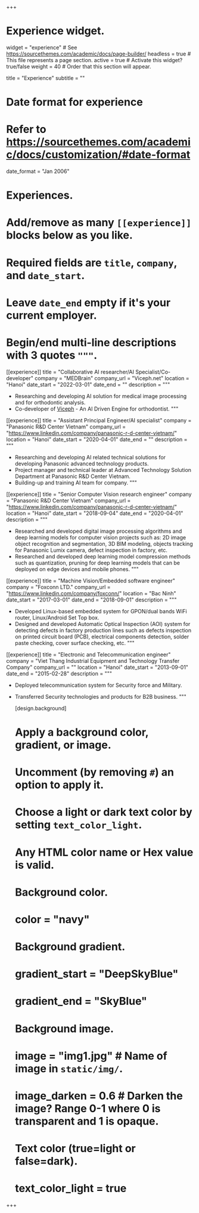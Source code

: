 +++
# Experience widget.
widget = "experience"  # See https://sourcethemes.com/academic/docs/page-builder/
headless = true  # This file represents a page section.
active = true  # Activate this widget? true/false
weight = 40  # Order that this section will appear.

title = "Experience"
subtitle = ""

# Date format for experience
#   Refer to https://sourcethemes.com/academic/docs/customization/#date-format
date_format = "Jan 2006"

# Experiences.
#   Add/remove as many `[[experience]]` blocks below as you like.
#   Required fields are `title`, `company`, and `date_start`.
#   Leave `date_end` empty if it's your current employer.
#   Begin/end multi-line descriptions with 3 quotes `"""`.

[[experience]]
  title = "Collaborative AI researcher/AI Specialist/Co-developer"
  company = "MEDBrain"
  company_url = "Viceph.net"
  location = "Hanoi"
  date_start = "2022-03-01"
  date_end = ""
  description = """
* Researching and developing AI solution for medical image processing and for orthodontic analysis.
* Co-developer of [Viceph](https://www.viceph.net/) - An AI Driven Engine for orthodontist.
"""

[[experience]]
  title = "Assistant Principal Engineer/AI specialist"
  company = "Panasonic R&D Center Vietnam"
  company_url = "https://www.linkedin.com/company/panasonic-r-d-center-vietnam/"
  location = "Hanoi"
  date_start = "2020-04-01"
  date_end = ""
  description = """
* Researching and developing AI related technical solutions for developing Panasonic advanced technology products.
* Project manager and technical leader at Advanced Technology Solution Department at Panasonic R&D Center Vietnam.
* Building-up and training AI team for company.
"""
  
[[experience]]
  title = "Senior Computer Vision research engineer"
  company = "Panasonic R&D Center Vietnam"
  company_url = "https://www.linkedin.com/company/panasonic-r-d-center-vietnam/"
  location = "Hanoi"
  date_start = "2018-09-04"
  date_end = "2020-04-01"
  description = """
* Researched and developed digital image processing algorithms and deep learning models for computer vision projects such as: 2D image object recognition and segmentation, 3D BIM modeling, objects tracking for Panasonic Lumix camera, defect inspection in factory, etc.
* Researched and developed deep learning model compression methods such as quantization, pruning for deep learning models that can be deployed on edge devices and mobile phones. 
"""

[[experience]]
  title = "Machine Vision/Embedded software engineer"
  company = "Foxconn LTD."
  company_url = "https://www.linkedin.com/company/foxconn/"
  location = "Bac Ninh"
  date_start = "2017-03-01"
  date_end = "2018-09-01"
  description = """
* Developed Linux-based embedded system for GPON/dual bands WiFi router, Linux/Android Set Top box.
* Designed and developed Automatic Optical Inspection (AOI) system for detecting defects in factory production lines such as defects inspection on printed circuit board (PCB), electrical components detection, solder paste checking, cover surface checking, etc.
"""
  
[[experience]]
  title = "Electronic and Telecommunication engineer"
  company = "Viet Thang Industrial Equipment and Technology Transfer Company"
  company_url = ""
  location = "Hanoi"
  date_start = "2013-09-01"
  date_end = "2015-02-28"
  description = """
* Deployed telecommunication system for Security force and Military.
* Transferred Security technologies and products for B2B business.
  """
  
  
  [design.background]
  # Apply a background color, gradient, or image.
  #   Uncomment (by removing `#`) an option to apply it.
  #   Choose a light or dark text color by setting `text_color_light`.
  #   Any HTML color name or Hex value is valid.
  
  # Background color.
  # color = "navy"
  
  # Background gradient.
  # gradient_start = "DeepSkyBlue"
  # gradient_end = "SkyBlue"
  
  # Background image.
  # image = "img1.jpg"  # Name of image in `static/img/`.
  # image_darken = 0.6  # Darken the image? Range 0-1 where 0 is transparent and 1 is opaque.

  # Text color (true=light or false=dark).
  # text_color_light = true  

+++
